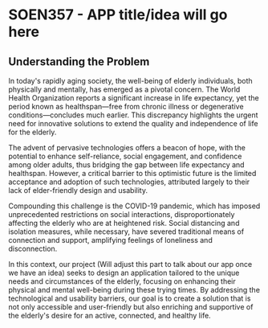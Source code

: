 # SOEN357 - APP title/idea will go here

## Understanding the Problem
In today's rapidly aging society, the well-being of elderly individuals, both physically and mentally, has emerged as a pivotal concern. The World Health Organization reports a significant increase in life expectancy, yet the period known as healthspan—free from chronic illness or degenerative conditions—concludes much earlier. This discrepancy highlights the urgent need for innovative solutions to extend the quality and independence of life for the elderly.

The advent of pervasive technologies offers a beacon of hope, with the potential to enhance self-reliance, social engagement, and confidence among older adults, thus bridging the gap between life expectancy and healthspan. However, a critical barrier to this optimistic future is the limited acceptance and adoption of such technologies, attributed largely to their lack of elder-friendly design and usability.

Compounding this challenge is the COVID-19 pandemic, which has imposed unprecedented restrictions on social interactions, disproportionately affecting the elderly who are at heightened risk. Social distancing and isolation measures, while necessary, have severed traditional means of connection and support, amplifying feelings of loneliness and disconnection.

In this context, our project (Will adjust this part to talk about our app once we have an idea) seeks to design an application tailored to the unique needs and circumstances of the elderly, focusing on enhancing their physical and mental well-being during these trying times. By addressing the technological and usability barriers, our goal is to create a solution that is not only accessible and user-friendly but also enriching and supportive of the elderly's desire for an active, connected, and healthy life.

